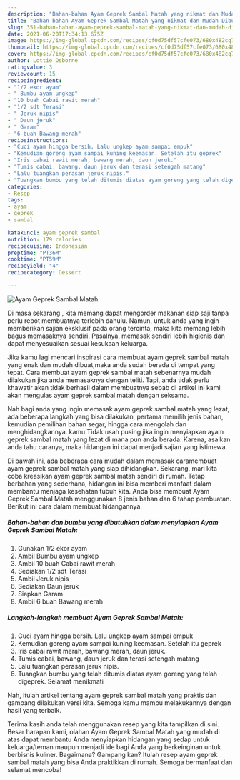 ```yaml
---
description: "Bahan-bahan Ayam Geprek Sambal Matah yang nikmat dan Mudah Dibuat"
title: "Bahan-bahan Ayam Geprek Sambal Matah yang nikmat dan Mudah Dibuat"
slug: 351-bahan-bahan-ayam-geprek-sambal-matah-yang-nikmat-dan-mudah-dibuat
date: 2021-06-20T17:34:13.675Z
image: https://img-global.cpcdn.com/recipes/cf0d75df57cfe073/680x482cq70/ayam-geprek-sambal-matah-foto-resep-utama.jpg
thumbnail: https://img-global.cpcdn.com/recipes/cf0d75df57cfe073/680x482cq70/ayam-geprek-sambal-matah-foto-resep-utama.jpg
cover: https://img-global.cpcdn.com/recipes/cf0d75df57cfe073/680x482cq70/ayam-geprek-sambal-matah-foto-resep-utama.jpg
author: Lottie Osborne
ratingvalue: 3
reviewcount: 15
recipeingredient:
- "1/2 ekor ayam"
- " Bumbu ayam ungkep"
- "10 buah Cabai rawit merah"
- "1/2 sdt Terasi"
- " Jeruk nipis"
- " Daun jeruk"
- " Garam"
- "6 buah Bawang merah"
recipeinstructions:
- "Cuci ayam hingga bersih. Lalu ungkep ayam sampai empuk"
- "Kemudian goreng ayam sampai kuning keemasan. Setelah itu geprek"
- "Iris cabai rawit merah, bawang merah, daun jeruk."
- "Tumis cabai, bawang, daun jeruk dan terasi setengah matang"
- "Lalu tuangkan perasan jeruk nipis."
- "Tuangkan bumbu yang telah ditumis diatas ayam goreng yang telah digeprek. Selamat menikmati"
categories:
- Resep
tags:
- ayam
- geprek
- sambal

katakunci: ayam geprek sambal 
nutrition: 179 calories
recipecuisine: Indonesian
preptime: "PT36M"
cooktime: "PT59M"
recipeyield: "4"
recipecategory: Dessert

---
```



![Ayam Geprek Sambal Matah](https://img-global.cpcdn.com/recipes/cf0d75df57cfe073/680x482cq70/ayam-geprek-sambal-matah-foto-resep-utama.jpg)

Di masa  sekarang , kita memang dapat mengorder makanan siap saji tanpa perlu repot membuatnya terlebih dahulu. Namun, untuk anda yang ingin memberikan sajian eksklusif pada orang tercinta, maka kita memang lebih bagus memasaknya sendiri. Pasalnya, memasak sendiri lebih higienis dan dapat menyesuaikan sesuai kesukaan keluarga.

Jika kamu lagi mencari inspirasi cara membuat ayam geprek sambal matah yang enak dan mudah dibuat,maka anda sudah berada di tempat yang tepat. Cara membuat ayam geprek sambal matah  sebenarnya mudah dilakukan jika anda memasaknya dengan teliti. Tapi, anda tidak perlu khawatir akan tidak berhasil dalam membuatnya 
sebab di artikel ini kami akan mengulas ayam geprek sambal matah dengan seksama.  



Nah bagi anda yang ingin memasak ayam geprek sambal matah yang lezat, ada beberapa langkah yang bisa dilakukan, pertama memilih jenis bahan, kemudian pemilihan bahan segar, hingga cara mengolah dan menghidangkannya. kamu Tidak usah pusing jika ingin menyiapkan ayam geprek sambal matah yang lezat di mana pun anda berada. Karena, asalkan anda  tahu caranya, maka hidangan ini dapat menjadi sajian yang istimewa.

Di bawah ini, ada beberapa cara mudah dalam memasak caramembuat ayam geprek sambal matah yang siap dihidangkan. Sekarang, mari kita coba kreasikan ayam geprek sambal matah sendiri di rumah. Tetap berbahan yang sederhana, hidangan ini bisa memberi manfaat dalam membantu menjaga kesehatan tubuh kita. Anda bisa membuat Ayam Geprek Sambal Matah menggunakan 8 jenis bahan dan 6 tahap pembuatan. Berikut ini cara dalam membuat hidangannya.

<!--inarticleads1-->

##### Bahan-bahan dan bumbu yang dibutuhkan dalam menyiapkan Ayam Geprek Sambal Matah:

1. Gunakan 1/2 ekor ayam
1. Ambil  Bumbu ayam ungkep
1. Ambil 10 buah Cabai rawit merah
1. Sediakan 1/2 sdt Terasi
1. Ambil  Jeruk nipis
1. Sediakan  Daun jeruk
1. Siapkan  Garam
1. Ambil 6 buah Bawang merah




<!--inarticleads2-->

##### Langkah-langkah membuat Ayam Geprek Sambal Matah:

1. Cuci ayam hingga bersih. Lalu ungkep ayam sampai empuk
1. Kemudian goreng ayam sampai kuning keemasan. Setelah itu geprek
1. Iris cabai rawit merah, bawang merah, daun jeruk.
1. Tumis cabai, bawang, daun jeruk dan terasi setengah matang
1. Lalu tuangkan perasan jeruk nipis.
1. Tuangkan bumbu yang telah ditumis diatas ayam goreng yang telah digeprek. Selamat menikmati




Nah, itulah artikel tentang  ayam geprek sambal matah  yang praktis dan gampang dilakukan versi kita. Semoga kamu mampu melakukannya dengan hasil yang terbaik. 

Terima kasih anda telah menggunakan resep yang kita tampilkan di sini. Besar harapan kami, olahan  Ayam Geprek Sambal Matah yang mudah di atas dapat membantu Anda menyiapkan hidangan yang sedap untuk keluarga/teman maupun menjadi ide bagi Anda yang berkeinginan untuk berbisnis kuliner. Bagaimana? Gampang kan? Itulah resep ayam geprek sambal matah yang bisa Anda praktikkan di rumah. Semoga bermanfaat dan selamat mencoba!


